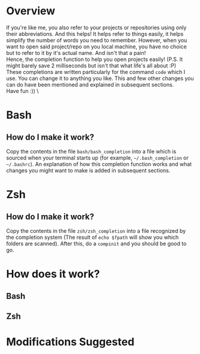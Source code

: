 # Overview
If you're like me, you also refer to your projects or repositories using only their abbreviations. And this helps! It helps refer to things easily, it helps simplify the number of words you need to remember. However, when you want to open said project/repo on you local machine, you have no choice but to refer to it by it's actual name. And isn't that a pain! \
Hence, the completion function to help you open projects easily! (P.S. It might barely save 2 milliseconds but isn't that what life's all about :P) \
These completions are written particularly for the command `code` which I use. You can change it to anything you like. This and few other changes you can do have been mentioned and explained in subsequent sections. \
Have fun :)) \

# Bash
## How do I make it work?
Copy the contents in the file `bash/bash_completion` into a file which is sourced when your terminal starts up (for example, `~/.bash_completion` or `~/.bashrc`). An explanation of how this completion function works and what changes you might want to make is added in subsequent sections.

# Zsh
## How do I make it work?
Copy the contents in the file `zsh/zsh_completion` into a file recognized by the completion system (The result of `echo $fpath` will show you which folders are scanned). After this, do a `compinit` and you should be good to go.

# How does it work?
## Bash
## Zsh

# Modifications Suggested

